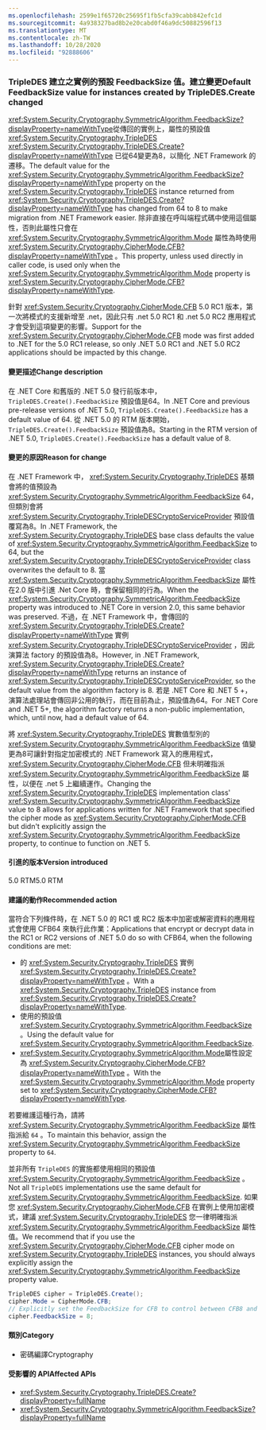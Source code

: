 ```yaml
---
ms.openlocfilehash: 2599e1f65720c25695f1fb5cfa39cabb842efc1d
ms.sourcegitcommit: 4a938327bad8b2e20cabd0f46a9dc50882596f13
ms.translationtype: MT
ms.contentlocale: zh-TW
ms.lasthandoff: 10/28/2020
ms.locfileid: "92888606"
---
```

### <a name="default-feedbacksize-value-for-instances-created-by-tripledescreate-changed"></a><span data-ttu-id="b7839-101">TripleDES 建立之實例的預設 FeedbackSize 值。建立變更</span><span class="sxs-lookup"><span data-stu-id="b7839-101">Default FeedbackSize value for instances created by TripleDES.Create changed</span></span>

<span data-ttu-id="b7839-102"><xref:System.Security.Cryptography.SymmetricAlgorithm.FeedbackSize?displayProperty=nameWithType>從傳回的實例上，屬性的預設值 <xref:System.Security.Cryptography.TripleDES> <xref:System.Security.Cryptography.TripleDES.Create?displayProperty=nameWithType> 已從64變更為8，以簡化 .NET Framework 的遷移。</span><span class="sxs-lookup"><span data-stu-id="b7839-102">The default value for the <xref:System.Security.Cryptography.SymmetricAlgorithm.FeedbackSize?displayProperty=nameWithType> property on the <xref:System.Security.Cryptography.TripleDES> instance returned from <xref:System.Security.Cryptography.TripleDES.Create?displayProperty=nameWithType> has changed from 64 to 8 to make migration from .NET Framework easier.</span></span> <span data-ttu-id="b7839-103">除非直接在呼叫端程式碼中使用這個屬性，否則此屬性只會在 <xref:System.Security.Cryptography.SymmetricAlgorithm.Mode> 屬性為時使用 <xref:System.Security.Cryptography.CipherMode.CFB?displayProperty=nameWithType> 。</span><span class="sxs-lookup"><span data-stu-id="b7839-103">This property, unless used directly in caller code, is used only when the <xref:System.Security.Cryptography.SymmetricAlgorithm.Mode> property is <xref:System.Security.Cryptography.CipherMode.CFB?displayProperty=nameWithType>.</span></span>

<span data-ttu-id="b7839-104">針對 <xref:System.Security.Cryptography.CipherMode.CFB> 5.0 RC1 版本，第一次將模式的支援新增至 .net，因此只有 .net 5.0 RC1 和 .net 5.0 RC2 應用程式才會受到這項變更的影響。</span><span class="sxs-lookup"><span data-stu-id="b7839-104">Support for the <xref:System.Security.Cryptography.CipherMode.CFB> mode was first added to .NET for the 5.0 RC1 release, so only .NET 5.0 RC1 and .NET 5.0 RC2 applications should be impacted by this change.</span></span>

#### <a name="change-description"></a><span data-ttu-id="b7839-105">變更描述</span><span class="sxs-lookup"><span data-stu-id="b7839-105">Change description</span></span>

<span data-ttu-id="b7839-106">在 .NET Core 和舊版的 .NET 5.0 發行前版本中， `TripleDES.Create().FeedbackSize` 預設值是64。</span><span class="sxs-lookup"><span data-stu-id="b7839-106">In .NET Core and previous pre-release versions of .NET 5.0, `TripleDES.Create().FeedbackSize` has a default value of 64.</span></span> <span data-ttu-id="b7839-107">從 .NET 5.0 的 RTM 版本開始， `TripleDES.Create().FeedbackSize` 預設值為8。</span><span class="sxs-lookup"><span data-stu-id="b7839-107">Starting in the RTM version of .NET 5.0, `TripleDES.Create().FeedbackSize` has a default value of 8.</span></span>

#### <a name="reason-for-change"></a><span data-ttu-id="b7839-108">變更的原因</span><span class="sxs-lookup"><span data-stu-id="b7839-108">Reason for change</span></span>

<span data-ttu-id="b7839-109">在 .NET Framework 中， <xref:System.Security.Cryptography.TripleDES> 基類會將的值預設為 <xref:System.Security.Cryptography.SymmetricAlgorithm.FeedbackSize> 64，但類別會將 <xref:System.Security.Cryptography.TripleDESCryptoServiceProvider> 預設值覆寫為8。</span><span class="sxs-lookup"><span data-stu-id="b7839-109">In .NET Framework, the <xref:System.Security.Cryptography.TripleDES> base class defaults the value of <xref:System.Security.Cryptography.SymmetricAlgorithm.FeedbackSize> to 64, but the <xref:System.Security.Cryptography.TripleDESCryptoServiceProvider> class overwrites the default to 8.</span></span> <span data-ttu-id="b7839-110">當 <xref:System.Security.Cryptography.SymmetricAlgorithm.FeedbackSize> 屬性在2.0 版中引進 .Net Core 時，會保留相同的行為。</span><span class="sxs-lookup"><span data-stu-id="b7839-110">When the <xref:System.Security.Cryptography.SymmetricAlgorithm.FeedbackSize> property was introduced to .NET Core in version 2.0, this same behavior was preserved.</span></span> <span data-ttu-id="b7839-111">不過，在 .NET Framework 中，會傳回的 <xref:System.Security.Cryptography.TripleDES.Create?displayProperty=nameWithType> 實例 <xref:System.Security.Cryptography.TripleDESCryptoServiceProvider> ，因此演算法 factory 的預設值為8。</span><span class="sxs-lookup"><span data-stu-id="b7839-111">However, in .NET Framework, <xref:System.Security.Cryptography.TripleDES.Create?displayProperty=nameWithType> returns an instance of <xref:System.Security.Cryptography.TripleDESCryptoServiceProvider>, so the default value from the algorithm factory is 8.</span></span> <span data-ttu-id="b7839-112">若是 .NET Core 和 .NET 5 +，演算法處理站會傳回非公用的執行，而在目前為止，預設值為64。</span><span class="sxs-lookup"><span data-stu-id="b7839-112">For .NET Core and .NET 5+, the algorithm factory returns a non-public implementation, which, until now, had a default value of 64.</span></span>

<span data-ttu-id="b7839-113">將 <xref:System.Security.Cryptography.TripleDES> 實數值型別的 <xref:System.Security.Cryptography.SymmetricAlgorithm.FeedbackSize> 值變更為8可讓針對指定加密模式的 .NET Framework 寫入的應用程式， <xref:System.Security.Cryptography.CipherMode.CFB> 但未明確指派 <xref:System.Security.Cryptography.SymmetricAlgorithm.FeedbackSize> 屬性，以便在 .net 5 上繼續運作。</span><span class="sxs-lookup"><span data-stu-id="b7839-113">Changing the <xref:System.Security.Cryptography.TripleDES> implementation class' <xref:System.Security.Cryptography.SymmetricAlgorithm.FeedbackSize> value to 8 allows for applications written for .NET Framework that specified the cipher mode as <xref:System.Security.Cryptography.CipherMode.CFB> but didn't explicitly assign the <xref:System.Security.Cryptography.SymmetricAlgorithm.FeedbackSize> property, to continue to function on .NET 5.</span></span>

#### <a name="version-introduced"></a><span data-ttu-id="b7839-114">引進的版本</span><span class="sxs-lookup"><span data-stu-id="b7839-114">Version introduced</span></span>

<span data-ttu-id="b7839-115">5.0 RTM</span><span class="sxs-lookup"><span data-stu-id="b7839-115">5.0 RTM</span></span>

#### <a name="recommended-action"></a><span data-ttu-id="b7839-116">建議的動作</span><span class="sxs-lookup"><span data-stu-id="b7839-116">Recommended action</span></span>

<span data-ttu-id="b7839-117">當符合下列條件時，在 .NET 5.0 的 RC1 或 RC2 版本中加密或解密資料的應用程式會使用 CFB64 來執行此作業：</span><span class="sxs-lookup"><span data-stu-id="b7839-117">Applications that encrypt or decrypt data in the RC1 or RC2 versions of .NET 5.0 do so with CFB64, when the following conditions are met:</span></span>

- <span data-ttu-id="b7839-118">的 <xref:System.Security.Cryptography.TripleDES> 實例 <xref:System.Security.Cryptography.TripleDES.Create?displayProperty=nameWithType> 。</span><span class="sxs-lookup"><span data-stu-id="b7839-118">With a <xref:System.Security.Cryptography.TripleDES> instance from <xref:System.Security.Cryptography.TripleDES.Create?displayProperty=nameWithType>.</span></span>
- <span data-ttu-id="b7839-119">使用的預設值 <xref:System.Security.Cryptography.SymmetricAlgorithm.FeedbackSize> 。</span><span class="sxs-lookup"><span data-stu-id="b7839-119">Using the default value for <xref:System.Security.Cryptography.SymmetricAlgorithm.FeedbackSize>.</span></span>
- <span data-ttu-id="b7839-120"><xref:System.Security.Cryptography.SymmetricAlgorithm.Mode>屬性設定為 <xref:System.Security.Cryptography.CipherMode.CFB?displayProperty=nameWithType> 。</span><span class="sxs-lookup"><span data-stu-id="b7839-120">With the <xref:System.Security.Cryptography.SymmetricAlgorithm.Mode> property set to <xref:System.Security.Cryptography.CipherMode.CFB?displayProperty=nameWithType>.</span></span>

<span data-ttu-id="b7839-121">若要維護這種行為，請將 <xref:System.Security.Cryptography.SymmetricAlgorithm.FeedbackSize> 屬性指派給 `64` 。</span><span class="sxs-lookup"><span data-stu-id="b7839-121">To maintain this behavior, assign the <xref:System.Security.Cryptography.SymmetricAlgorithm.FeedbackSize> property to `64`.</span></span>

<span data-ttu-id="b7839-122">並非所有 `TripleDES` 的實施都使用相同的預設值 <xref:System.Security.Cryptography.SymmetricAlgorithm.FeedbackSize> 。</span><span class="sxs-lookup"><span data-stu-id="b7839-122">Not all `TripleDES` implementations use the same default for <xref:System.Security.Cryptography.SymmetricAlgorithm.FeedbackSize>.</span></span> <span data-ttu-id="b7839-123">如果您 <xref:System.Security.Cryptography.CipherMode.CFB> 在實例上使用加密模式，建議 <xref:System.Security.Cryptography.TripleDES> 您一律明確指派 <xref:System.Security.Cryptography.SymmetricAlgorithm.FeedbackSize> 屬性值。</span><span class="sxs-lookup"><span data-stu-id="b7839-123">We recommend that if you use the <xref:System.Security.Cryptography.CipherMode.CFB> cipher mode on <xref:System.Security.Cryptography.TripleDES> instances, you should always explicitly assign the <xref:System.Security.Cryptography.SymmetricAlgorithm.FeedbackSize> property value.</span></span>

```csharp
TripleDES cipher = TripleDES.Create();
cipher.Mode = CipherMode.CFB;
// Explicitly set the FeedbackSize for CFB to control between CFB8 and CFB64.
cipher.FeedbackSize = 8;
```

#### <a name="category"></a><span data-ttu-id="b7839-124">類別</span><span class="sxs-lookup"><span data-stu-id="b7839-124">Category</span></span>

- <span data-ttu-id="b7839-125">密碼編譯</span><span class="sxs-lookup"><span data-stu-id="b7839-125">Cryptography</span></span>

#### <a name="affected-apis"></a><span data-ttu-id="b7839-126">受影響的 API</span><span class="sxs-lookup"><span data-stu-id="b7839-126">Affected APIs</span></span>

- <xref:System.Security.Cryptography.TripleDES.Create?displayProperty=fullName>
- <xref:System.Security.Cryptography.SymmetricAlgorithm.FeedbackSize?displayProperty=fullName>

<!--

#### Affected APIs

- `M:System.Security.Cryptography.TripleDES.Create`
- `P:System.Security.Cryptography.SymmetricAlgorithm.FeedbackSize`

-->

